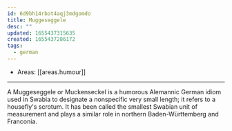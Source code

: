 ```yaml
---
id: 6d9bh14rbot4aqj3mdgomdo
title: Muggeseggele
desc: ""
updated: 1655437315635
created: 1655437286172
tags:
  - german
---
```


- Areas: [[areas.humour]]

---

A Muggeseggele or Muckenseckel is a humorous Alemannic German idiom used in Swabia to designate a nonspecific very small length; it refers to a housefly's scrotum. It has been called the smallest Swabian unit of measurement and plays a similar role in northern Baden-Württemberg and Franconia.
